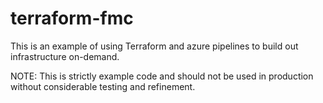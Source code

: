 # terraform-fmc

This is an example of using Terraform and azure pipelines to build out infrastructure on-demand.  

NOTE: This is strictly example code and should not be used in production without considerable testing and refinement.
